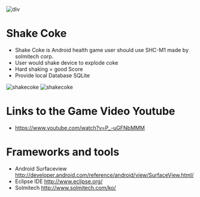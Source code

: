    ![div](http://cfile29.uf.tistory.com/image/223A6F4C567BF6C433DFB7)
 
  # Shake Coke
 
  * Shake Coke is Android health game user should use SHC-M1 made by solmitech corp.
  * User would shake device to explode coke
  * Hard shaking = good Score
  * Provide local Database SQLite
 
   ![shakecoke](http://cfile22.uf.tistory.com/image/2117CA50567BF46F2F7081)
   ![shakecoke](http://cfile26.uf.tistory.com/image/2216EE50567BF479316266)
 
  # Links to the Game Video Youtube
 
  * https://www.youtube.com/watch?v=P_-uGFNbMMM
 
  # Frameworks and tools
 
  * Android Surfaceview http://developer.android.com/reference/android/view/SurfaceView.html/
  * Eclipse IDE http://www.eclipse.org/
  * Solmitech http://www.solmitech.com/ko/
